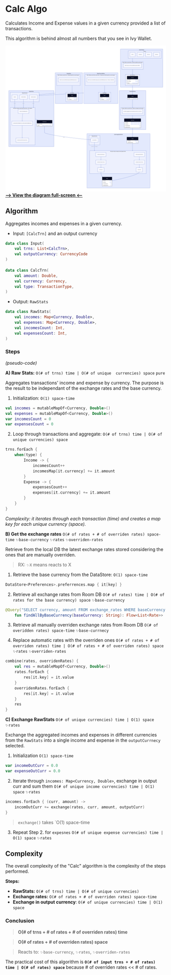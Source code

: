 # Calc Algo

Calculates Income and Expense values in a given currency provided a list of transactions.

This algorithm is behind almost all numbers that you see in Ivy Wallet.

![calc_algo.svg](../../assets/calc_algo.svg)
**[--> View the diagram full-screen <--](https://raw.githubusercontent.com/Ivy-Apps/ivy-wallet/develop/assets/calc_algo.svg)**

## Algorithm

Aggregates incomes and expenses in a given currency.
- Input: `[CalcTrn]` and an output currency
```kotlin
data class Input(
    val trns: List<CalcTrn>,
    val outputCurrency: CurrencyCode
)

data class CalcTrn(
    val amount: Double,
    val currency: Currency,
    val type: TransactionType,
) 
```
- Output: `RawStats`
```kotlin
data class RawStats(
    val incomes: Map<Currency, Double>,
    val expenses: Map<Currency, Double>,
    val incomesCount: Int,
    val expensesCount: Int,
)
```

### Steps

_(pseudo-code)_

**A) Raw Stats:** `O(# of trns) time | O(# of unique  currencies) space` `pure`

Aggregates transactions' income and expense by currency. The purpose is the result to be independant of the exchange rates and the base currency.

1. Initialization: `O(1) space-time`
```kotlin
val incomes = mutableMapOf<Currency, Double>()
val expenses = mutableMapOf<Currency, Double>()
var incomesCount = 0
var expensesCount = 0
```

2. Loop through transactions and aggregate: `O(# of trns) time | O(# of unique currencies) space`
```kotlin
trns.forEach {
    when(type) {
        Income -> {
            incomesCount++
            incomesMap[it.currency] += it.amount
        }
        Expense -> {
            expensesCount++
            expenses[it.currency] += it.amount
        }
    }
}
```

_Complexity: it iterates through each transaction (time) and creates a map key for each unique currency (space)._

**B) Get the exchange rates** `O(# of rates + # of overriden rates) space-time` `✨base-currency` `✨rates` `✨overriden-rates`

Retrieve from the local DB the latest exchange rates stored considering the ones that are manually overriden.

> RX: `✨X` means reacts to X

1. Retrieve the base currency from the DataStore: `O(1) space-time`
```kotlin
DataStore<Preferences>.preferrences.map { it[key] }
```

2. Retrieve all exchange rates from Room DB `O(# of rates) time | O(# of rates for the base currency) space` `✨base-currency`
```kotlin
@Query("SELECT currency, amount FROM exchange_rates WHERE baseCurrency = :baseCurrency")
    fun findAllByBaseCurrency(baseCurrency: String): Flow<List<Rate>>
```

3. Retrieve all manually overriden exchange rates from Room DB `O(# of overidden rates) space-time` `✨base-currnecy`

4. Replace automatic rates with the overriden ones `O(# of rates + # of overriden rates) time | O(# of rates + # of overriden rates) space` `✨rates` `✨overriden-rates`
```kotlin
combine(rates, overridenRates) {
    val res = mutableMapOf<Currency, Double>()
    rates.forEach {
        res[it.key] = it.value
    }
    overridenRates.forEach {
        res[it.key] = it.value
    }
    res
}
```


**C) Exchange RawStats** `O(# of unique currencies) time | O(1) space` `✨rates`

Exchange the aggregated incomes and expenses in different currencies from the `RawStats` into a single income and expense in the `outputCurrnecy` selected.

1. Initialization `O(1) space-time`
```kotlin
var incomeOutCurr = 0.0
var expenseOutCurr = 0.0
```

2. Iterate through `incomes: Map<Currency, Double>`, exchange in output curr and sum them `O(# of unique income currencies) time | O(1) space` `✨rates`
```kotlin
incomes.forEach { (curr, amount) ->
    incomOutCurr += exchange(rates, curr, amount, outputCurr)
}
```

> `exchange()` takes `O(1) space-time

3. Repeat Step 2. for `expesnes` `O(# of unique expense currencies) time | O(1) space` `✨rates`


## Complexity

The overall complexity of the "Calc" algorithm is the complexity of the steps performed.

**Steps:**
- **RawStats:** `O(# of trns) time | O(# of unique currencies)`
- **Exchange rates:** `O(# of rates + # of overriden rates) space-time`
- **Exchange in output currency**: `O(# of unique currencies) time | O(1) space`


### Conclusion
> **O(# of trns + # of rates + # of overriden rates) time**

>  **O(# of rates + # of overriden rates) space**

> Reacts to: `✨base-currency`, `✨rates`, `✨overriden-rates`

The practical cost of this algorithm is **`O(# of input trns + # of rates) time | O(# of rates) space`** because # of overriden rates << # of rates.